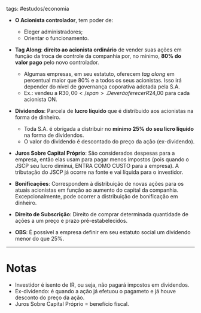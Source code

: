 tags: #estudos/economia 

- **O Acionista controlador**, tem poder de:
	- Eleger administradores;
	- Orientar o funcionamento.

- **Tag Along**: **direito ao acionista ordinário** de vender suas ações em função da troca de controle da companhia por, no mínimo, **80% do valor pago** pelo novo controlador.
	- Algumas empresas, em seu estatuto, oferecem *tag along* em percentual maior que 80% e a todos os seus acionistas. Isso irá depender do nível de governança coporativa adotada pela S.A.
	- <span>Ex.: vendeu a R$30,00</span>. Deverá oferecer R$24,00 para cada acionista ON.

- **Dividendos**: Parcela de **lucro líquido** que é distribuido aos acionistas na forma de dinheiro.
	- Toda S.A. é obrigada a distribuir no **mínimo 25% do seu licro líquido** na forma de dividendos.
	- O valor do dividendo é descontado do preço da ação (ex-dividendo).

- **Juros Sobre Capital Próprio**: São considerados despesas para a empresa, então elas usam para pagar menos impostos (pois quando o JSCP seu lucro diminui, ENTRA COMO CUSTO para a empresa). A tributação do JSCP já ocorre na fonte e vai líquida para o investidor.

- **Bonificações**: Correspondem à distribuição de novas ações para os atuais acionistas em função ao aumento do capital da companhia. Excepcionalmente, pode ocorrer a distribuição de bonificação em dinheiro.

- **Direito de Subscrição**: Direito de comprar determinada quantidade de ações a um preço e prazo pré-estabelecidos.

- **OBS**: É possível a empresa definir em seu estatuto social um dividendo menor do que 25%.
---
# Notas
- Investidor é isento de IR, ou seja, não pagará impostos em dividendos.
- Ex-dividendo: é quando a ação já efetuou o pagameto e já houve desconto do preço da ação.
- Juros Sobre Capital Próprio = benefício fiscal.

